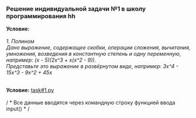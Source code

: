 <html>
<h3>Решение индивидуальной задачи №1 в школу программирования hh</h3>
<b>Условие:</b>
<i>
<br><br>
1. Полином
<br>
Дано выражение, содержащее скобки, операции сложения, вычитания, умножения, возведения в константную степень и одну переменную, например: (x - 5)(2x^3 + x(x^2 - 9)).
<br>
Представьте это выражение в развёрнутом виде, например: 3x^4 - 15x^3 - 9x^2 + 45x</i>
<br><br>
</p>
<b>Условие:</b>
<a href="https://github.com/fx2ztqx/hh-school-of-programming_task-1/blob/master/task%231.py">task#1.py
</a><br><br>
</h4>/ * Все данные вводятся через командную строку функцией ввода input() * / <h4>
</html>
